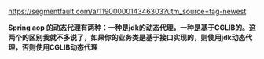 https://segmentfault.com/a/1190000014346303?utm_source=tag-newest

**Spring aop 的动态代理有两种：一种是jdk的动态代理，一种是基于CGLIB的。这两个的区别我就不多说了，如果你的业务类是基于接口实现的，则使用jdk动态代理，否则使用CGLIB动态代理**